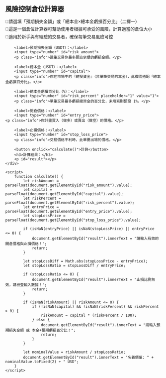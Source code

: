 
<html lang="zh">
<head>
    <meta charset="UTF-8">
    <meta name="viewport" content="width=device-width, initial-scale=1.0">
    <title>交易計算器</title>
    <style>
        body { font-family: Arial, sans-serif; margin: 2px; }
        .container { max-width: 500px; margin: auto; }
        label { display: block; margin-top: 12px; }
        input { width: 100%; padding: 8px; margin-top: 5px; }
        button { margin-top: 15px; padding: 10px; width: 100%; background: blue; color: white; border: none; }
        p { line-height: 1.4; margin: 5px 0; } /* 調整行高與間距 */
        .info { font-size: 14px; color: gray; margin-top: 3px; }
    </style>
</head>
<body>
    <div class="container">
        <h2>風險控制倉位計算器</h2>
        <p>🔹請選填「預期損失金額」或「總本金×總本金虧損百分比」（二擇一）</p>
        <p>🔹這是一個倉位計算器可幫助使用者根據可承受的風險，計算適當的倉位大小</p>
        <p>🔹適用於新手與有經驗的交易者，確保每筆交易風險可控</p>
       
        <label>預期損失金額（USDT）：</label>
        <input type="number" id="risk_amount">
        <p class="info">這筆交易你最多願意承受的虧損金額。</p>
        
        <label>總本金（USDT）：</label>
        <input type="number" id="capital">
        <p class="info">你在市場中的『總投資金』（非單筆交易的本金），此欄需搭配「總本金虧損百分比」。</p>
        
        <label>總本金虧損百分比（%）：</label>
        <input type="number" id="risk_percent" placeholder="1" value="1">
        <p class="info">單筆交易最多虧損總資金的百分比，未填寫則預設 1%。</p>
        
        <label>開倉價格：</label>
        <input type="number" id="entry_price">
	<p class="info">你計畫買入（做多）或賣出（做空）的價格。</p>        

        <label>止損價格：</label>
        <input type="number" id="stop_loss_price">
        <p class="info">交易價格不利時，此單要出場的價格。</p>
        
        <button onclick="calculate()">計算</button>
        <h3>計算結果：</h3>
        <p id="result"></p>
    </div>

    <script>
        function calculate() {
            let riskAmount = parseFloat(document.getElementById("risk_amount").value);
            let capital = parseFloat(document.getElementById("capital").value);
            let riskPercent = parseFloat(document.getElementById("risk_percent").value);
            let entryPrice = parseFloat(document.getElementById("entry_price").value);
            let stopLossPrice = parseFloat(document.getElementById("stop_loss_price").value);

            if (isNaN(entryPrice) || isNaN(stopLossPrice) || entryPrice <= 0) {
                document.getElementById("result").innerText = "請輸入有效的開倉價格與止損價格！";
                return;
            }

            let stopLossDiff = Math.abs(stopLossPrice - entryPrice);
            let stopLossRatio = stopLossDiff / entryPrice;

            if (stopLossRatio <= 0) {
                document.getElementById("result").innerText = "止損比例無效，請檢查輸入數據！";
                return;
            }

            if (isNaN(riskAmount) || riskAmount <= 0) {
                if (!isNaN(capital) && !isNaN(riskPercent) && riskPercent > 0) {
                    riskAmount = capital * (riskPercent / 100);
                } else {
                    document.getElementById("result").innerText = "請輸入預期損失金額 或 本金+預期虧損百分比！";
                    return;
                }
            }

            let nominalValue = riskAmount / stopLossRatio;
            document.getElementById("result").innerText = "名義價值: " + nominalValue.toFixed(2) + " USD";
        }
    </script>
</body>
</html>
